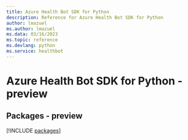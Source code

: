 ```yaml
---
title: Azure Health Bot SDK for Python
description: Reference for Azure Health Bot SDK for Python
author: lmazuel
ms.author: lmazuel
ms.data: 03/16/2023
ms.topic: reference
ms.devlang: python
ms.service: healthbot
---
```

# Azure Health Bot SDK for Python - preview
## Packages - preview
[!INCLUDE [packages](health-bot-index.md)]